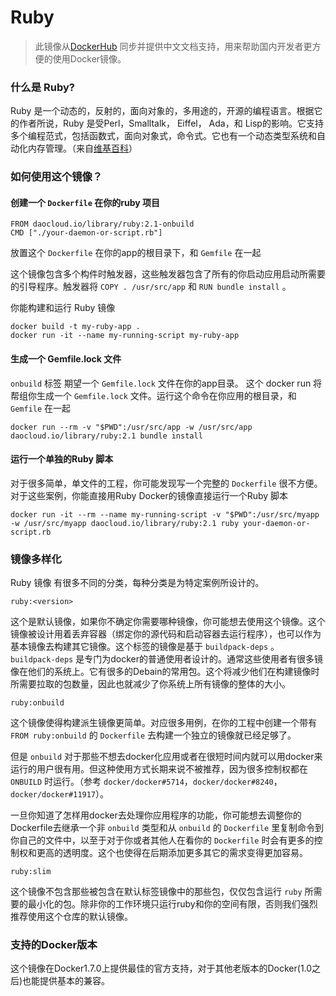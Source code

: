 # Ruby
> 此镜像从[DockerHub](https://registry.hub.docker.com/_/ruby/)
同步并提供中文文档支持，用来帮助国内开发者更方便的使用Docker镜像。

### 什么是 Ruby?

Ruby 是一个动态的，反射的，面向对象的，多用途的，开源的编程语言。根据它的作者所说，Ruby 是受Perl，Smalltalk， Eiffel， Ada，和 Lisp的影响。它支持多个编程范式，包括函数式，面向对象式，命令式。它也有一个动态类型系统和自动化内存管理。（来自[维基百科](wikipedia.org/wiki/Ruby)）

### 如何使用这个镜像？

#### 创建一个 `Dockerfile` 在你的ruby 项目

```
FROM daocloud.io/library/ruby:2.1-onbuild
CMD ["./your-daemon-or-script.rb"]

```
放置这个 `Dockerfile` 在你的app的根目录下，和 `Gemfile` 在一起

这个镜像包含多个构件时触发器，这些触发器包含了所有的你启动应用启动所需要的引导程序。触发器将 `COPY . /usr/src/app` 和 `RUN bundle install` 。

你能构建和运行 Ruby 镜像

```
docker build -t my-ruby-app .
docker run -it --name my-running-script my-ruby-app

```


#### 生成一个 Gemfile.lock 文件
`onbuild` 标签 期望一个 `Gemfile.lock` 文件在你的app目录。 这个 docker run 将帮组你生成一个 `Gemfile.lock` 文件。运行这个命令在你应用的根目录，和 `Gemfile` 在一起

```
docker run --rm -v "$PWD":/usr/src/app -w /usr/src/app daocloud.io/library/ruby:2.1 bundle install
```

#### 运行一个单独的Ruby 脚本

对于很多简单，单文件的工程，你可能发现写一个完整的 `Dockerfile` 很不方便。对于这些案例，你能直接用Ruby Docker的镜像直接运行一个Ruby 脚本

```
docker run -it --rm --name my-running-script -v "$PWD":/usr/src/myapp -w /usr/src/myapp daocloud.io/library/ruby:2.1 ruby your-daemon-or-script.rb
```

### 镜像多样化

Ruby 镜像 有很多不同的分类，每种分类是为特定案例所设计的。

`
ruby:<version>
`

这个是默认镜像，如果你不确定你需要哪种镜像，你可能想去使用这个镜像。这个镜像被设计用着丢弃容器（绑定你的源代码和启动容器去运行程序），也可以作为基本镜像去构建其它镜像。这个标签的镜像是基于 `buildpack-deps` 。 `buildpack-deps` 是专门为docker的普通使用者设计的。通常这些使用者有很多镜像在他们的系统上。它有很多的Debain的常用包。这个将减少他们在构建镜像时所需要拉取的包数量，因此也就减少了你系统上所有镜像的整体的大小。


`
ruby:onbuild
`

这个镜像使得构建派生镜像更简单。对应很多用例，在你的工程中创建一个带有 `FROM ruby:onbuild` 的 `Dockerfile` 去构建一个独立的镜像就已经足够了。

但是 `onbuild` 对于那些不想去docker化应用或者在很短时间内就可以用docker来运行的用户很有用。但这种使用方式长期来说不被推荐，因为很多控制权都在 `ONBUILD` 时运行。（参考 `docker/docker#5714`，`docker/docker#8240`，`docker/docker#11917`）。

一旦你知道了怎样用docker去处理你应用程序的功能，你可能想去调整你的Dockerfile去继承一个非 `onbuild` 类型和从 `onbuild` 的 `Dockerfile` 里复制命令到你自己的文件中，以至于对于你或者其他人在看你的 `Dockerfile` 时会有更多的控制权和更高的透明度。这个也使得在后期添加更多其它的需求变得更加容易。


`
ruby:slim
`

这个镜像不包含那些被包含在默认标签镜像中的那些包，仅仅包含运行 `ruby` 所需要的最小化的包。除非你的工作环境只运行ruby和你的空间有限，否则我们强烈推荐使用这个仓库的默认镜像。



### 支持的Docker版本

这个镜像在Docker1.7.0上提供最佳的官方支持，对于其他老版本的Docker(1.0之后)也能提供基本的兼容。